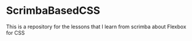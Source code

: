 # ScrimbaBasedCSS
This is a repository for the lessons that I learn from scrimba about Flexbox for CSS
